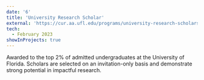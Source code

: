 ```yaml
---
date: '6'
title: 'University Research Scholar'
external: 'https://cur.aa.ufl.edu/programs/university-research-scholars-program/'
tech:
  - February 2023
showInProjects: true
---
```


Awarded to the top 2% of admitted undergraduates at the University of Florida. Scholars are selected on an invitation-only basis and demonstrate strong potential in impactful research.